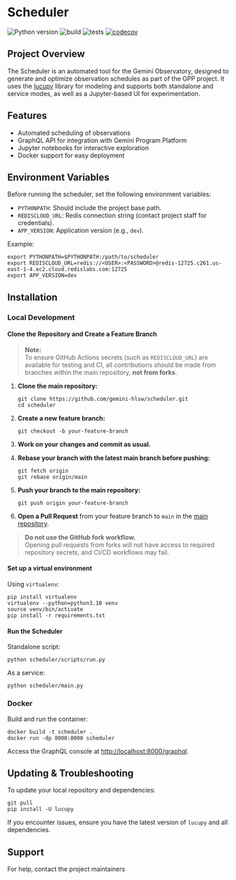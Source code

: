 # Scheduler

![Python version](https://img.shields.io/badge/python-3.10%7C3.11-blue)
![build](https://github.com/gemini-hlsw/Scheduler/actions/workflows/deploy.yml/badge.svg)
![tests](https://github.com/gemini-hlsw/Scheduler/actions/workflows/pytest.yml/badge.svg)
[![codecov](https://codecov.io/gh/gemini-hlsw/scheduler/branch/main/graph/badge.svg?token=15CBFMK3KP)](https://codecov.io/gh/gemini-hlsw/scheduler)

## Project Overview

The Scheduler is an automated tool for the Gemini Observatory, designed to generate and optimize observation schedules as part of the GPP project. It uses the [lucupy](https://github.com/gemini-hlsw/lucupy) library for modeling and supports both standalone and service modes, as well as a Jupyter-based UI for experimentation.

## Features

- Automated scheduling of observations
- GraphQL API for integration with Gemini Program Platform 
- Jupyter notebooks for interactive exploration
- Docker support for easy deployment

## Environment Variables

Before running the scheduler, set the following environment variables:

- `PYTHONPATH`: Should include the project base path.
- `REDISCLOUD_URL`: Redis connection string (contact project staff for credentials).
- `APP_VERSION`: Application version (e.g., `dev`).

Example:
```shell
export PYTHONPATH=$PYTHONPATH:/path/to/scheduler
export REDISCLOUD_URL=redis://<USER>:<PASSWORD>@redis-12725.c261.us-east-1-4.ec2.cloud.redislabs.com:12725
export APP_VERSION=dev
``` 

## Installation

### Local Development

#### Clone the Repository and Create a Feature Branch

> **Note:**  
> To ensure GitHub Actions secrets (such as `REDISCLOUD_URL`) are available for testing and CI, all contributions should be made from branches within the main repository, **not from forks**.

1. **Clone the main repository:**
   ```shell
   git clone https://github.com/gemini-hlsw/scheduler.git
   cd scheduler
   ```

2. **Create a new feature branch:**
   ```shell
   git checkout -b your-feature-branch
   ```

3. **Work on your changes and commit as usual.**

4. **Rebase your branch with the latest main branch before pushing:**
   ```shell
   git fetch origin
   git rebase origin/main
   ```

5. **Push your branch to the main repository:**
   ```shell
   git push origin your-feature-branch
   ```

6. **Open a Pull Request** from your feature branch to `main` in the [main repository](https://github.com/gemini-hlsw/scheduler).

> **Do not use the GitHub fork workflow.**  
> Opening pull requests from forks will not have access to required repository secrets, and CI/CD workflows may fail.

#### Set up a virtual environment

Using `virtualenv`:
```shell
pip install virtualenv
virtualenv --python=python3.10 venv
source venv/bin/activate
pip install -r requirements.txt
```

#### Run the Scheduler

Standalone script:
```shell
python scheduler/scripts/run.py
```

As a service:
```shell
python scheduler/main.py
``` 

### Docker

Build and run the container:
```shell
docker build -t scheduler .
docker run -dp 8000:8000 scheduler
```
Access the GraphQL console at [http://localhost:8000/graphql](http://localhost:8000/graphql).

## Updating & Troubleshooting

To update your local repository and dependencies:
```shell
git pull
pip install -U lucupy
```
If you encounter issues, ensure you have the latest version of `lucupy` and all dependencies.

## Support

For help, contact the project maintainers
